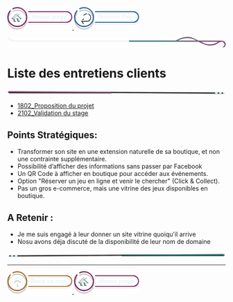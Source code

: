 <a href="/README.md">
  <img src="../../assets/button/home_page.png" alt="Home page" style="width: 150px; height: auto;">
</a>
<a href="/BDD/regles-de-sauvegardes.md">
  <img src="../../assets/button/previous_page.png" alt="Back to top" style="width: 150px; height: auto;">
</a>

![border](../../assets/line/border_deco_rt.png)

# Liste des entretiens clients


<!-- ![border](assets/line/line_pink_point_l.png) --> 

![border](../../assets/line/line-pink-point_l.png)


- [1802_Proposition du projet](/doc/entretiens/1802_E0.md)
- [2102_Validation du stage](/doc/entretiens/2102_E1.md)



## Points Stratégiques: 

- Transformer son site en une extension naturelle de sa boutique, et non une contrainte supplémentaire.
- Possibilité d’afficher des informations sans passer par Facebook
- Un QR Code à afficher en boutique pour accéder aux événements.
- Option "Réserver un jeu en ligne et venir le chercher" (Click & Collect).
- Pas un gros e-commerce, mais une vitrine des jeux disponibles en boutique.


## A Retenir : 

- Je me suis engagé à leur donner un site vitrine quoiqu'il arrive 
- Nosu avons déja discuté de la disponibilité de leur nom de domaine 





![border](../../assets/line/line-teal-point_r.png)

---

<a href="#sommaire">
  <img src="../../assets/button/back_to_top.png" alt="Back to top" style="width: 150px; height: auto;">
</a>
<a href="/README.md">
  <img src="../../assets/button/home_page.png" alt="Home page" style="width: 150px; height: auto;">
</a>
